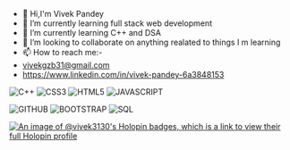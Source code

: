 - 👋 Hi,I'm Vivek Pandey
- 👀 I’m currently learning full stack web development
- 🌱 I’m currently learning C++ and DSA
- 💞️ I’m looking to collaborate on anything realated to things I m learning
- 📫 How to reach me:-
- vivekgzb31@gmail.com
- https://www.linkedin.com/in/vivek-pandey-6a3848153

![C++](https://img.shields.io/badge/C++-00599C.svg?style=for-the-badge&logo=C++&logoColor=white)
![CSS3](https://img.shields.io/badge/CSS3-1572B6.svg?style=for-the-badge&logo=CSS3&logoColor=white)
![HTML5](https://img.shields.io/badge/HTML5-E34F26.svg?style=for-the-badge&logo=HTML5&logoColor=white)
![JAVASCRIPT](https://img.shields.io/badge/JavaScript-F7DF1E.svg?style=for-the-badge&logo=JavaScript&logoColor=black)

![GITHUB](https://img.shields.io/badge/GitHub-181717.svg?style=for-the-badge&logo=GitHub&logoColor=white)
![BOOTSTRAP](https://img.shields.io/badge/Bootstrap-7952B3.svg?style=for-the-badge&logo=Bootstrap&logoColor=white)
![SQL](https://img.shields.io/badge/MySQL-4479A1.svg?style=for-the-badge&logo=MySQL&logoColor=white)


[![An image of @vivek3130's Holopin badges, which is a link to view their full Holopin profile](https://holopin.me/vivek3130)](https://holopin.io/@vivek3130)

